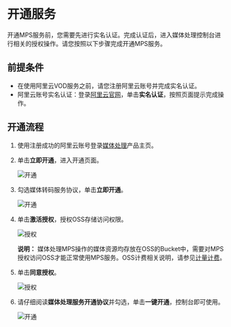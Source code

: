# 开通服务

开通MPS服务前，您需要先进行实名认证。完成认证后，进入媒体处理控制台进行相关的授权操作。请您按照以下步骤完成开通MPS服务。

## 前提条件

-   在使用阿里云VOD服务之前，请您注册阿里云账号并完成实名认证。
-   阿里云账号实名认证：登录[阿里云官网](https://account.console.aliyun.com/v2/#/authc/types)，单击**实名认证**，按照页面提示完成操作。

## 开通流程

1.  使用注册成功的阿里云账号登录[媒体处理](https://www.aliyun.com/product/mts?spm=a2c4g.11186623.1kquk9v2l.7.2d478ac66XZPv7)产品主页。
2.  单击**立即开通**，进入开通页面。

    ![开通](https://static-aliyun-doc.oss-accelerate.aliyuncs.com/assets/img/zh-CN/3192232161/p238309.png)

3.  勾选媒体转码服务协议，单击**立即开通**。

    ![开通](https://static-aliyun-doc.oss-accelerate.aliyuncs.com/assets/img/zh-CN/5060584161/p238312.png)

4.  单击**激活授权**，授权OSS存储访问权限。

    ![授权](https://static-aliyun-doc.oss-accelerate.aliyuncs.com/assets/img/zh-CN/1812232161/p238301.png)

    **说明：** 媒体处理MPS操作的媒体资源均存放在OSS的Bucket中，需要对MPS授权访问OSS才能正常使用MPS服务。OSS计费相关说明，请参见[计量计费](/cn.zh-CN/计量计费/计量项和计费项/概述.md)。

5.  单击**同意授权**。

    ![授权](https://static-aliyun-doc.oss-accelerate.aliyuncs.com/assets/img/zh-CN/1812232161/p238302.png)

6.  请仔细阅读**媒体处理服务开通协议**并勾选，单击**一键开通**，控制台即可使用。

    ![开通](https://static-aliyun-doc.oss-accelerate.aliyuncs.com/assets/img/zh-CN/1812232161/p238305.png)


